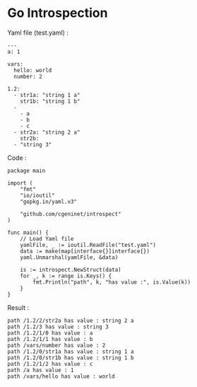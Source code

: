 # Go Introspection
Yaml file (test.yaml) :
    
    ---
    a: 1

    vars:
      hello: world
      number: 2

    1.2:
      - str1a: "string 1 a"
        str1b: "string 1 b"
      -
        - a
        - b
        - c
      - str2a: "string 2 a"
        str2b:
      - "string 3"
   
Code :

    package main

    import (
        "fmt"
        "io/ioutil"
	    "gopkg.in/yaml.v3"

        "github.com/cgeninet/introspect"
    )

    func main() {
        // Load Yaml file
        yamlFile, _ := ioutil.ReadFile("test.yaml")
        data := make(map[interface{}]interface{})
        yaml.Unmarshal(yamlFile, &data)

        is := introspect.NewStruct(data)
        for _, k := range is.Keys() {
            fmt.Println("path", k, "has value :", is.Value(k))
        }
    }

Result :

    path /1.2/2/str2a has value : string 2 a
    path /1.2/3 has value : string 3
    path /1.2/1/0 has value : a
    path /1.2/1/1 has value : b
    path /vars/number has value : 2
    path /1.2/0/str1a has value : string 1 a
    path /1.2/0/str1b has value : string 1 b
    path /1.2/1/2 has value : c
    path /a has value : 1
    path /vars/hello has value : world
